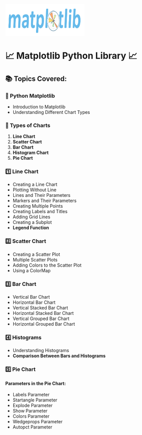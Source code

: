 <img src="matplotlib_logo.svg" alt="NumPy Logo" style="width:250px; height:100px;">

# 📈 Matplotlib Python Library 📈

## 📚 Topics Covered:

### 🔹 Python Matplotlib
- Introduction to Matplotlib
- Understanding Different Chart Types

### 🔹 Types of Charts
1. **Line Chart**
2. **Scatter Chart**
3. **Bar Chart**
4. **Histogram Chart**
5. **Pie Chart**

### 1️⃣ Line Chart
- Creating a Line Chart
- Plotting Without Line
- Lines and Their Parameters
- Markers and Their Parameters
- Creating Multiple Points
- Creating Labels and Titles
- Adding Grid Lines
- Creating a Subplot
- **Legend Function**

### 2️⃣ Scatter Chart
- Creating a Scatter Plot
- Multiple Scatter Plots
- Adding Colors to the Scatter Plot
- Using a ColorMap

### 3️⃣ Bar Chart
- Vertical Bar Chart
- Horizontal Bar Chart
- Vertical Stacked Bar Chart
- Horizontal Stacked Bar Chart
- Vertical Grouped Bar Chart
- Horizontal Grouped Bar Chart

### 4️⃣ Histograms
- Understanding Histograms
- **Comparison Between Bars and Histograms**

### 5️⃣ Pie Chart
#### Parameters in the Pie Chart:
- Labels Parameter
- Startangle Parameter
- Explode Parameter
- Show Parameter
- Colors Parameter
- Wedgeprops Parameter
- Autopct Parameter
